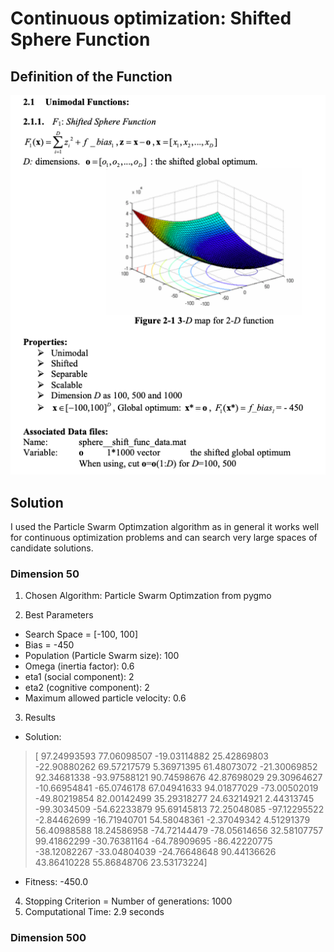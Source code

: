 # Continuous optimization: Shifted Sphere Function

## Definition of the Function

![sphere_definition](images/sphere_definition.png)

## Solution

I used the Particle Swarm Optimzation algorithm as in general it works well for continuous optimization problems and can search very large spaces of candidate solutions.

### Dimension 50

1. Chosen Algorithm: Particle Swarm Optimzation from pygmo

2. Best Parameters  
* Search Space = [-100, 100]  
* Bias = -450  
* Population (Particle Swarm size):  100
* Omega (inertia factor):  0.6
* eta1 (social component):  2
* eta2 (cognitive component):  2
* Maximum allowed particle velocity:  0.6
	
3. Results
* Solution: 
>  	[ 97.24993593  77.06098507 -19.03114882  25.42869803 -22.90880262
	  69.57217579   5.36971395  61.48073072 -21.30069852  92.34681338
	 -93.97588121  90.74598676  42.87698029  29.30964627 -10.66954841
	 -65.0746178   67.04941633  94.01877029 -73.00502019 -49.80219854
	  82.00142499  35.29318277  24.63214921   2.44313745 -99.3034509
	 -54.62233879  95.69145813  72.25048085 -97.12295522  -2.84462699
	 -16.71940701  54.58048361  -2.37049342   4.51291379  56.40988588
	  18.24586958 -74.72144479 -78.05614656  32.58107757  99.41862299
	 -30.76381164 -64.78909695 -86.42220775 -38.12082267 -33.04804039
	 -24.76648648  90.44136626  43.86410228  55.86848706  23.53173224]
* Fitness: -450.0

4. Stopping Criterion = Number of generations: 1000
5. Computational Time:  2.9  seconds


### Dimension 500
